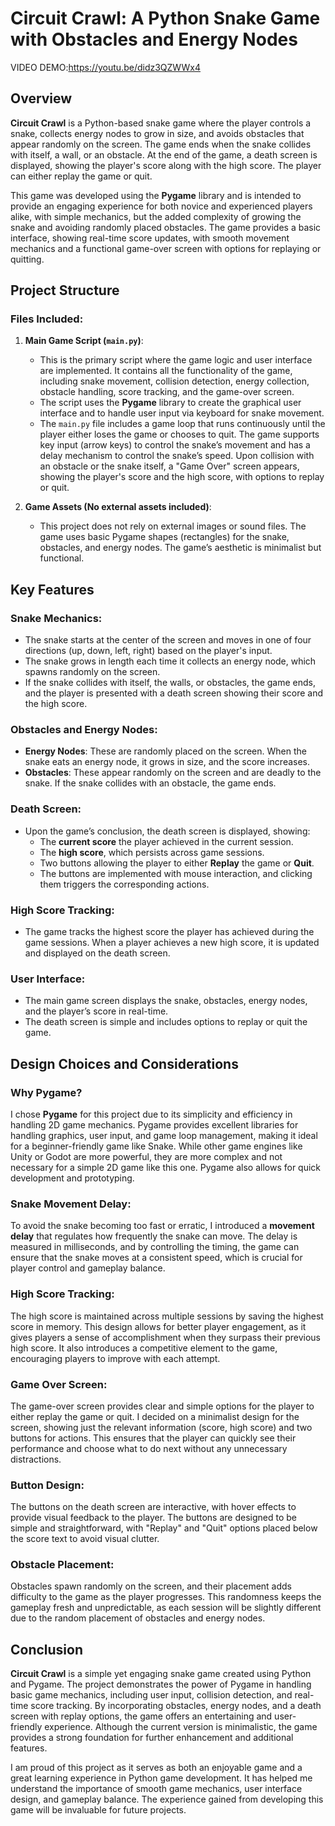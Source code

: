# Circuit Crawl: A Python Snake Game with Obstacles and Energy Nodes
VIDEO DEMO:https://youtu.be/didz3QZWWx4
## Overview

**Circuit Crawl** is a Python-based snake game where the player controls a snake, collects energy nodes to grow in size, and avoids obstacles that appear randomly on the screen. The game ends when the snake collides with itself, a wall, or an obstacle. At the end of the game, a death screen is displayed, showing the player's score along with the high score. The player can either replay the game or quit.

This game was developed using the **Pygame** library and is intended to provide an engaging experience for both novice and experienced players alike, with simple mechanics, but the added complexity of growing the snake and avoiding randomly placed obstacles. The game provides a basic interface, showing real-time score updates, with smooth movement mechanics and a functional game-over screen with options for replaying or quitting.

## Project Structure

### Files Included:

1. **Main Game Script (`main.py`)**:
   - This is the primary script where the game logic and user interface are implemented. It contains all the functionality of the game, including snake movement, collision detection, energy collection, obstacle handling, score tracking, and the game-over screen.
   - The script uses the **Pygame** library to create the graphical user interface and to handle user input via keyboard for snake movement.
   - The `main.py` file includes a game loop that runs continuously until the player either loses the game or chooses to quit. The game supports key input (arrow keys) to control the snake’s movement and has a delay mechanism to control the snake’s speed. Upon collision with an obstacle or the snake itself, a "Game Over" screen appears, showing the player's score and the high score, with options to replay or quit.

2. **Game Assets (No external assets included)**:
   - This project does not rely on external images or sound files. The game uses basic Pygame shapes (rectangles) for the snake, obstacles, and energy nodes. The game’s aesthetic is minimalist but functional.

## Key Features

### Snake Mechanics:
- The snake starts at the center of the screen and moves in one of four directions (up, down, left, right) based on the player's input.
- The snake grows in length each time it collects an energy node, which spawns randomly on the screen.
- If the snake collides with itself, the walls, or obstacles, the game ends, and the player is presented with a death screen showing their score and the high score.

### Obstacles and Energy Nodes:
- **Energy Nodes**: These are randomly placed on the screen. When the snake eats an energy node, it grows in size, and the score increases.
- **Obstacles**: These appear randomly on the screen and are deadly to the snake. If the snake collides with an obstacle, the game ends.
  
### Death Screen:
- Upon the game’s conclusion, the death screen is displayed, showing:
  - The **current score** the player achieved in the current session.
  - The **high score**, which persists across game sessions.
  - Two buttons allowing the player to either **Replay** the game or **Quit**.
  - The buttons are implemented with mouse interaction, and clicking them triggers the corresponding actions.
  
### High Score Tracking:
- The game tracks the highest score the player has achieved during the game sessions. When a player achieves a new high score, it is updated and displayed on the death screen.
  
### User Interface:
- The main game screen displays the snake, obstacles, energy nodes, and the player’s score in real-time.
- The death screen is simple and includes options to replay or quit the game.
  
## Design Choices and Considerations

### Why Pygame?
I chose **Pygame** for this project due to its simplicity and efficiency in handling 2D game mechanics. Pygame provides excellent libraries for handling graphics, user input, and game loop management, making it ideal for a beginner-friendly game like Snake. While other game engines like Unity or Godot are more powerful, they are more complex and not necessary for a simple 2D game like this one. Pygame also allows for quick development and prototyping.

### Snake Movement Delay:
To avoid the snake becoming too fast or erratic, I introduced a **movement delay** that regulates how frequently the snake can move. The delay is measured in milliseconds, and by controlling the timing, the game can ensure that the snake moves at a consistent speed, which is crucial for player control and gameplay balance.

### High Score Tracking:
The high score is maintained across multiple sessions by saving the highest score in memory. This design allows for better player engagement, as it gives players a sense of accomplishment when they surpass their previous high score. It also introduces a competitive element to the game, encouraging players to improve with each attempt.

### Game Over Screen:
The game-over screen provides clear and simple options for the player to either replay the game or quit. I decided on a minimalist design for the screen, showing just the relevant information (score, high score) and two buttons for actions. This ensures that the player can quickly see their performance and choose what to do next without any unnecessary distractions.

### Button Design:
The buttons on the death screen are interactive, with hover effects to provide visual feedback to the player. The buttons are designed to be simple and straightforward, with "Replay" and "Quit" options placed below the score text to avoid visual clutter.

### Obstacle Placement:
Obstacles spawn randomly on the screen, and their placement adds difficulty to the game as the player progresses. This randomness keeps the gameplay fresh and unpredictable, as each session will be slightly different due to the random placement of obstacles and energy nodes.

## Conclusion

**Circuit Crawl** is a simple yet engaging snake game created using Python and Pygame. The project demonstrates the power of Pygame in handling basic game mechanics, including user input, collision detection, and real-time score tracking. By incorporating obstacles, energy nodes, and a death screen with replay options, the game offers an entertaining and user-friendly experience. Although the current version is minimalistic, the game provides a strong foundation for further enhancement and additional features.

I am proud of this project as it serves as both an enjoyable game and a great learning experience in Python game development. It has helped me understand the importance of smooth game mechanics, user interface design, and gameplay balance. The experience gained from developing this game will be invaluable for future projects.
